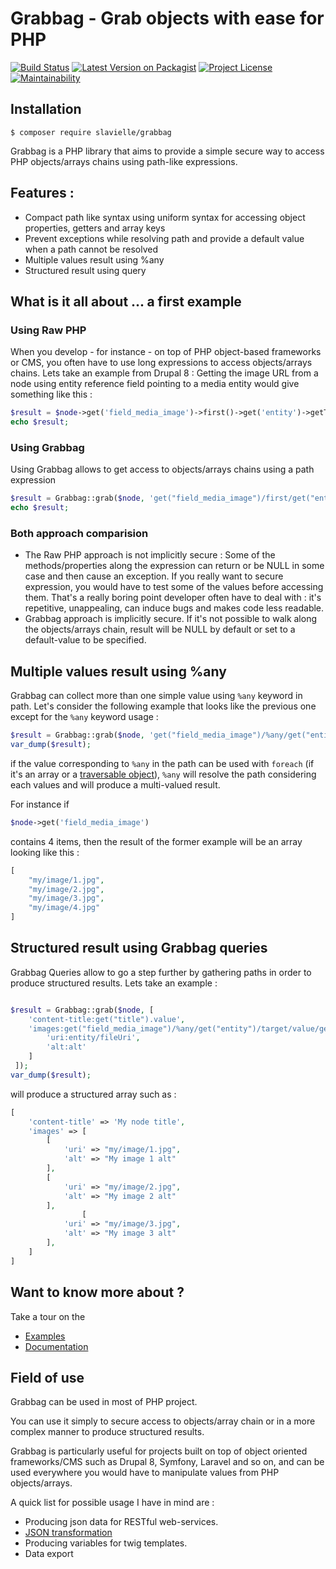 # Grabbag - Grab objects with ease for PHP
[![Build Status](https://travis-ci.org/slavielle/grabbag.svg?branch=master)](https://travis-ci.org/slavielle/grabbag)
[![Latest Version on Packagist](https://img.shields.io/packagist/v/slavielle/grabbag.svg?style=flat-square)](https://img.shields.io/packagist/v/slavielle/grabbag.svg)
[![Project License](https://img.shields.io/github/license/slavielle/grabbag.svg)](https://github.com/slavielle/grabbag/blob/dev/LICENSE)
[![Maintainability](https://api.codeclimate.com/v1/badges/35360fdf935fc9804e3c/maintainability)](https://codeclimate.com/github/slavielle/grabbag/maintainability)
## Installation
```
$ composer require slavielle/grabbag
```

Grabbag is a PHP library that aims to provide a simple secure way to access PHP objects/arrays chains using path-like expressions.

## Features :
* Compact path like syntax using uniform syntax for accessing object properties, getters and array keys
* Prevent exceptions while resolving path and provide a default value when a path cannot be resolved
* Multiple values result using %any
* Structured result using query

## What is it all about ... a first example

### Using Raw PHP

When you develop - for instance - on top of PHP object-based frameworks or CMS, you often have to use long expressions to access objects/arrays chains.
Lets take an example from Drupal 8 : Getting the image URL from a node using entity reference field pointing to a media entity would give something like this :

```php
$result = $node->get('field_media_image')->first()->get('entity')->getTarget()->getValue()->get('field_image')->entity->getFileUri()
echo $result;
```

### Using Grabbag

Using Grabbag allows to get access to objects/arrays chains using a path expression

```php
$result = Grabbag::grab($node, 'get("field_media_image")/first/get("entity")/target/value/get("field_image")/entity/fileUri');
echo $result;
```

### Both approach comparision 
* The Raw PHP approach is not implicitly secure : Some of the methods/properties along the expression can return or be NULL in some case and then cause an exception. If you really want to secure expression, you would have to test some of the values before accessing them. That's a really boring point developer often have to deal with : it's repetitive, unappealing, can induce bugs and makes code less readable. 
* Grabbag approach is implicitly secure. If it's not possible to walk along the objects/arrays chain, result will be NULL by default or set to a default-value to be specified.

## Multiple values result using %any

Grabbag can collect more than one simple value using ```%any``` keyword in path.
Let's consider the following example that looks like the previous one except for the ```%any``` keyword usage :
```php
$result = Grabbag::grab($node, 'get("field_media_image")/%any/get("entity")/target/value/get("field_image")/entity/fileUri');
var_dump($result);
```
if the value corresponding to ```%any``` in the path can be used with ```foreach``` (if it's an array or a [traversable object](http://php.net/manual/en/class.traversable.php)), 
```%any``` will resolve the path considering each values and will produce a multi-valued result.

For instance if
```php
$node->get('field_media_image') 
```
contains 4 items, then the result of the former example will be an array looking like this : 
```php
[
    "my/image/1.jpg", 
    "my/image/2.jpg", 
    "my/image/3.jpg", 
    "my/image/4.jpg"
]
```
## Structured result using Grabbag queries
Grabbag Queries allow to go a step further by gathering paths in order to produce structured results.
Lets take an example : 

```php 

$result = Grabbag::grab($node, [
    'content-title:get("title").value',
    'images:get("field_media_image")/%any/get("entity")/target/value/get("field_image")' => [
        'uri:entity/fileUri',
        'alt:alt'
    ]
 ]);
var_dump($result);
```
will produce a structured array such as : 
```php
[
    'content-title' => 'My node title', 
    'images' => [
        [
            'uri' => "my/image/1.jpg",
            'alt' => "My image 1 alt"
        ],
        [
            'uri' => "my/image/2.jpg",
            'alt' => "My image 2 alt"
        ],
                [
            'uri' => "my/image/3.jpg",
            'alt' => "My image 3 alt"
        ],
    ]
]
```

## Want to know more about ?

Take a tour on the 
* [Examples](examples)
* [Documentation](doc)

## Field of use

Grabbag can be used in most of PHP project.

You can use it simply to secure access to objects/array chain or in a more complex manner to produce structured results.

Grabbag is particularly useful for projects built on top of object oriented frameworks/CMS such as Drupal 8, Symfony, 
Laravel and so on, and can be used everywhere you would have to manipulate values from PHP objects/arrays.

A quick list for possible usage I have in mind are : 
* Producing json data for RESTful web-services.
* [JSON transformation](examples/3-json-friends-and-fruits)
* Producing variables for twig templates.
* Data export



